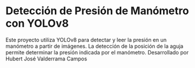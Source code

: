 # Detección de Presión de Manómetro con YOLOv8
Este proyecto utiliza YOLOv8 para detectar y leer la presión en un manómetro a partir de imágenes. La detección de la posición de la aguja permite determinar la presión indicada por el manómetro.
Desarrollado por Hubert José Valderrama Campos
